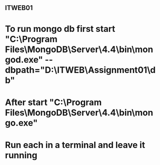 ## ITWEB01

# To run mongo db first start "C:\Program Files\MongoDB\Server\4.4\bin\mongod.exe" --dbpath="D:\ITWEB\Assignment01\db"
# After start "C:\Program Files\MongoDB\Server\4.4\bin\mongo.exe"
# Run each in a terminal and leave it running